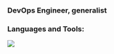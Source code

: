 <h3>DevOps Engineer, generalist</h3>

<h3 align="left">Languages and Tools:</h3>

<img src="https://skillicons.dev/icons?i=py,rust,go,debian,postgres,kubernetes,docker">
